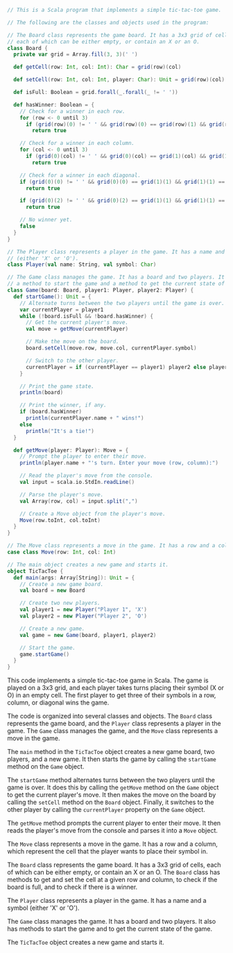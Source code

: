 ```scala
// This is a Scala program that implements a simple tic-tac-toe game.

// The following are the classes and objects used in the program:

// The Board class represents the game board. It has a 3x3 grid of cells,
// each of which can be either empty, or contain an X or an O.
class Board {
  private var grid = Array.fill(3, 3)(' ')

  def getCell(row: Int, col: Int): Char = grid(row)(col)

  def setCell(row: Int, col: Int, player: Char): Unit = grid(row)(col) = player

  def isFull: Boolean = grid.forall(_.forall(_ != ' '))

  def hasWinner: Boolean = {
    // Check for a winner in each row.
    for (row <- 0 until 3)
      if (grid(row)(0) != ' ' && grid(row)(0) == grid(row)(1) && grid(row)(1) == grid(row)(2))
        return true

    // Check for a winner in each column.
    for (col <- 0 until 3)
      if (grid(0)(col) != ' ' && grid(0)(col) == grid(1)(col) && grid(1)(col) == grid(2)(col))
        return true

    // Check for a winner in each diagonal.
    if (grid(0)(0) != ' ' && grid(0)(0) == grid(1)(1) && grid(1)(1) == grid(2)(2))
      return true

    if (grid(0)(2) != ' ' && grid(0)(2) == grid(1)(1) && grid(1)(1) == grid(2)(0))
      return true

    // No winner yet.
    false
  }
}

// The Player class represents a player in the game. It has a name and a symbol
// (either 'X' or 'O').
class Player(val name: String, val symbol: Char)

// The Game class manages the game. It has a board and two players. It also has
// a method to start the game and a method to get the current state of the game.
class Game(board: Board, player1: Player, player2: Player) {
  def startGame(): Unit = {
    // Alternate turns between the two players until the game is over.
    var currentPlayer = player1
    while (!board.isFull && !board.hasWinner) {
      // Get the current player's move.
      val move = getMove(currentPlayer)

      // Make the move on the board.
      board.setCell(move.row, move.col, currentPlayer.symbol)

      // Switch to the other player.
      currentPlayer = if (currentPlayer == player1) player2 else player1
    }

    // Print the game state.
    println(board)

    // Print the winner, if any.
    if (board.hasWinner)
      println(currentPlayer.name + " wins!")
    else
      println("It's a tie!")
  }

  def getMove(player: Player): Move = {
    // Prompt the player to enter their move.
    println(player.name + "'s turn. Enter your move (row, column):")

    // Read the player's move from the console.
    val input = scala.io.StdIn.readLine()

    // Parse the player's move.
    val Array(row, col) = input.split(",")

    // Create a Move object from the player's move.
    Move(row.toInt, col.toInt)
  }
}

// The Move class represents a move in the game. It has a row and a column.
case class Move(row: Int, col: Int)

// The main object creates a new game and starts it.
object TicTacToe {
  def main(args: Array[String]): Unit = {
    // Create a new game board.
    val board = new Board

    // Create two new players.
    val player1 = new Player("Player 1", 'X')
    val player2 = new Player("Player 2", 'O')

    // Create a new game.
    val game = new Game(board, player1, player2)

    // Start the game.
    game.startGame()
  }
}
```

This code implements a simple tic-tac-toe game in Scala. The game is played on a 3x3 grid, and each player takes turns placing their symbol (X or O) in an empty cell. The first player to get three of their symbols in a row, column, or diagonal wins the game.

The code is organized into several classes and objects. The `Board` class represents the game board, and the `Player` class represents a player in the game. The `Game` class manages the game, and the `Move` class represents a move in the game.

The `main` method in the `TicTacToe` object creates a new game board, two players, and a new game. It then starts the game by calling the `startGame` method on the `Game` object.

The `startGame` method alternates turns between the two players until the game is over. It does this by calling the `getMove` method on the `Game` object to get the current player's move. It then makes the move on the board by calling the `setCell` method on the `Board` object. Finally, it switches to the other player by calling the `currentPlayer` property on the `Game` object.

The `getMove` method prompts the current player to enter their move. It then reads the player's move from the console and parses it into a `Move` object.

The `Move` class represents a move in the game. It has a row and a column, which represent the cell that the player wants to place their symbol in.

The `Board` class represents the game board. It has a 3x3 grid of cells, each of which can be either empty, or contain an X or an O. The `Board` class has methods to get and set the cell at a given row and column, to check if the board is full, and to check if there is a winner.

The `Player` class represents a player in the game. It has a name and a symbol (either 'X' or 'O').

The `Game` class manages the game. It has a board and two players. It also has methods to start the game and to get the current state of the game.

The `TicTacToe` object creates a new game and starts it.